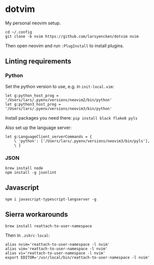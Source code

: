 # dotvim

My personal neovim setup.

```console
cd ~/.config
git clone -b nvim https://github.com/larsyencken/dotvim nvim
```

Then open neovim and run `:PlugInstall` to install plugins.

## Linting requirements

### Python

Set the python version to use, e.g. in `init-local.vim`:

```
let g:python_host_prog = '/Users/lars/.pyenv/versions/neovim2/bin/python'
let g:python3_host_prog = '/Users/lars/.pyenv/versions/neovim3/bin/python'
```

Install packages you need there: `pip install black flake8 pyls`

Also set up the language server:

```
let g:LanguageClient_serverCommands = {
    \ 'python': ['/Users/lars/.pyenv/versions/neovim3/bin/pyls'],
    \ }
```

### JSON

```
brew install node
npm install -g jsonlint
```

## Javascript

```
npm i javascript-typescript-langserver -g
```

## Sierra workarounds

```
brew install reattach-to-user-namespace
```

Then in `.zshrc-local`:

```
alias nvim='reattach-to-user-namespace -l nvim'
alias vim='reattach-to-user-namespace -l nvim'
alias vi='reattach-to-user-namespace -l nvim'
export EDITOR='/usr/local/bin/reattach-to-user-namespace -l nvim'
```
